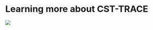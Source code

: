 # Learning more about CST-TRACE
![](https://github.com/nu11secur1ty/Linux_hardening_and_security/blob/master/TRACE/logo/OWASP_Poland_logo.png)
